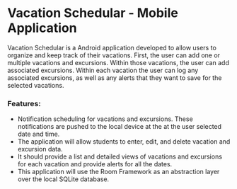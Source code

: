 # Vacation Schedular - Mobile Application

Vacation Schedular is a Android application developed to allow users to organize and keep track of their vacations. First, the user can add one or multiple vacations and excursions. Within those vacations, the user can add associated excursions. Within each vacation the user can log any associated excursions, as well as any alerts that they want to save for the selected vacations.

### Features:

- Notification scheduling for vacations and excursions. These notifications are pushed to the local device at the at the user selected date and time.
- The application will allow students to enter, edit, and delete vacation and excursion data.
- It should provide a list and detailed views of vacations and excursions for each vacation and provide alerts for all the dates.
- This application will use the Room Framework as an abstraction layer over the local SQLite database.
